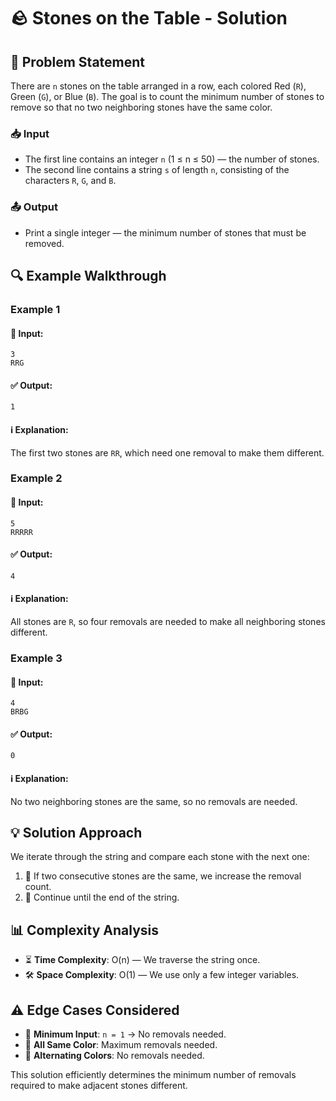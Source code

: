 # 🪨 Stones on the Table - Solution

## 📌 Problem Statement
There are `n` stones on the table arranged in a row, each colored Red (`R`), Green (`G`), or Blue (`B`). The goal is to count the minimum number of stones to remove so that no two neighboring stones have the same color.

### 📥 Input
- The first line contains an integer `n` (1 ≤ n ≤ 50) — the number of stones.
- The second line contains a string `s` of length `n`, consisting of the characters `R`, `G`, and `B`.

### 📤 Output
- Print a single integer — the minimum number of stones that must be removed.

## 🔍 Example Walkthrough
### Example 1
#### 📝 Input:
```
3
RRG
```
#### ✅ Output:
```
1
```
#### ℹ️ Explanation:
The first two stones are `RR`, which need one removal to make them different.

### Example 2
#### 📝 Input:
```
5
RRRRR
```
#### ✅ Output:
```
4
```
#### ℹ️ Explanation:
All stones are `R`, so four removals are needed to make all neighboring stones different.

### Example 3
#### 📝 Input:
```
4
BRBG
```
#### ✅ Output:
```
0
```
#### ℹ️ Explanation:
No two neighboring stones are the same, so no removals are needed.

## 💡 Solution Approach
We iterate through the string and compare each stone with the next one:
1. 🔄 If two consecutive stones are the same, we increase the removal count.
2. 📌 Continue until the end of the string.

## 📊 Complexity Analysis
- ⏳ **Time Complexity**: O(n) — We traverse the string once.
- 🛠️ **Space Complexity**: O(1) — We use only a few integer variables.

## ⚠️ Edge Cases Considered
- 🔹 **Minimum Input**: `n = 1` → No removals needed.
- 🔹 **All Same Color**: Maximum removals needed.
- 🔹 **Alternating Colors**: No removals needed.

This solution efficiently determines the minimum number of removals required to make adjacent stones different.

